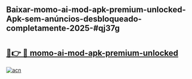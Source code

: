## Baixar-momo-ai-mod-apk-premium-unlocked-Apk-sem-anúncios-desbloqueado-completamente-2025-#qj37g

# <h2><a href="https://ainizakaria.my?title=momo-ai-mod-apk-premium-unlocked&ref=22M">🔗👉 🔴 momo-ai-mod-apk-premium-unlocked</a></h2>

[![acn](https://github.com/user-attachments/assets/0f9c940e-d8b0-45ae-aac7-cd30a18b3e1c)](https://ainizakaria.my?title=momo-ai-mod-apk-premium-unlocked&ref=22M)

